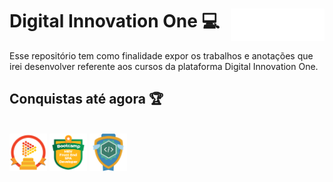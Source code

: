# Digital Innovation One 💻 <img src="Imagens/logo-white.png" alt="Lógica de Programação Essencial" width="150" align="right">

Esse repositório tem como finalidade expor os trabalhos e anotações que irei desenvolver referente aos cursos da plataforma Digital Innovation One.

## Conquistas até agora 🏆
<br>
<img src="Imagens/Bem vindo a DIO.png" alt="Lógica de Programação Essencial" width="60" >
<img src="Imagens/Bootcamp MRV Front End SPA Developer.png" alt="Lógica de Programação Essencial" width="60" >
<img src="Imagens/Lógica de Programação Essencial.png" alt="Lógica de Programação Essencial" width="60" >